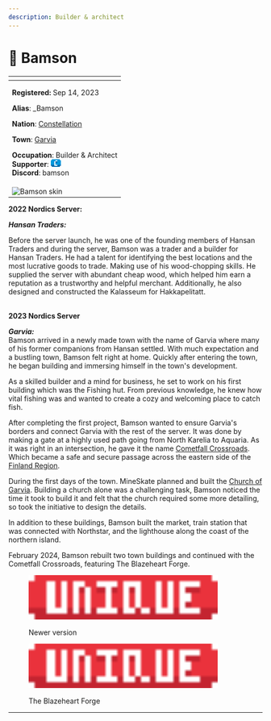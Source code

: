 ```yaml
---
description: Builder & architect
---
```


# 👤 Bamson

<table data-view="cards" data-full-width="false"><thead><tr><th></th></tr></thead><tbody><tr><td><p><strong>Registered:</strong> Sep 14, 2023</p><p><strong>Alias</strong>: _Bamson</p><p><strong>Nation</strong>: <a href="../nations/present-nations/constellation.md">Constellation</a></p><p><strong>Town</strong>: <a href="../towns/finland-region/garvia/">Garvia</a></p><p><strong>Occupation</strong>: Builder &#x26; Architect<br><strong>Supporter</strong>: <img src="../../../.gitbook/assets/image (1).png" alt="" data-size="line"><br><strong>Discord</strong>: bamson</p></td></tr><tr><td><img src="../../../.gitbook/assets/_Bamson-skin.png" alt="Bamson skin" data-size="original"></td></tr></tbody></table>

**2022 Nordics Server:**

_**Hansan Traders:**_

Before the server launch, he was one of the founding members of Hansan Traders and during the server, Bamson was a trader and a builder for Hansan Traders. He had a talent for identifying the best locations and the most lucrative goods to trade. Making use of his wood-chopping skills. He supplied the server with abundant cheap wood, which helped him earn a reputation as a trustworthy and helpful merchant. Additionally, he also designed and constructed the Kalasseum for Hakkapelitatt.

\
**2023 Nordics Server**

_**Garvia:**_\
Bamson arrived in a newly made town with the name of Garvia where many of his former companions from Hansan settled. With much expectation and a bustling town, Bamson felt right at home. Quickly after entering the town, he began building and immersing himself in the town's development.

As a skilled builder and a mind for business, he set to work on his first building which was the Fishing hut. From previous knowledge, he knew how vital fishing was and wanted to create a cozy and welcoming place to catch fish.

After completing the first project, Bamson wanted to ensure Garvia's borders and connect Garvia with the rest of the server. It was done by making a gate at a highly used path going from North Karelia to Aquaria. As it was right in an intersection, he gave it the name [Cometfall Crossroads](../towns/finland-region/garvia/cometfall-crossroads.md). Which became a safe and secure passage across the eastern side of the [Finland Region](../towns/finland-region/).

During the first days of the town. MineSkate planned and built the [Church of Garvia](../towns/finland-region/garvia/church-of-garvia.md). Building a church alone was a challenging task, Bamson noticed the time it took to build it and felt that the church required some more detailing, so took the initiative to design the details.

In addition to these buildings, Bamson built the market, train station that was connected with Northstar, and the lighthouse along the coast of the northern island.

February 2024, Bamson rebuilt two town buildings and continued with the Cometfall Crossroads, featuring The Blazeheart Forge.

<figure><img src="../../../.gitbook/assets/image (3).png" alt="" width="375"><figcaption><p>Newer version</p></figcaption></figure>

<figure><img src="../../../.gitbook/assets/image (4).png" alt="" width="375"><figcaption><p>The Blazeheart Forge</p></figcaption></figure>

***
